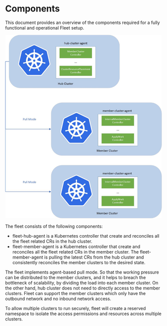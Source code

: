 # Components

This document provides an overview of the components required for a fully functional and operational Fleet setup.

![](architecture.jpg)

The fleet consists of the following components:
- fleet-hub-agent is a Kubernetes controller that create and reconciles all the fleet related CRs in the hub cluster.
- fleet-member-agent is a Kubernetes controller that create and reconciles all the fleet related CRs in the member cluster.
The fleet-member-agent is pulling the latest CRs from the hub cluster and consistently reconciles the member clusters to
the desired state.

The fleet implements agent-based pull mode. So that the working pressure can be distributed to the member clusters, and it
helps to breach the bottleneck of scalability, by dividing the load into each member cluster. On the other hand, hub
cluster does not need to directly access to the member clusters. Fleet can support the member clusters which only have 
the outbound network and no inbound network access.

To allow multiple clusters to run securely, fleet will create a reserved namespace to isolate the access permissions and
resources across multiple clusters.